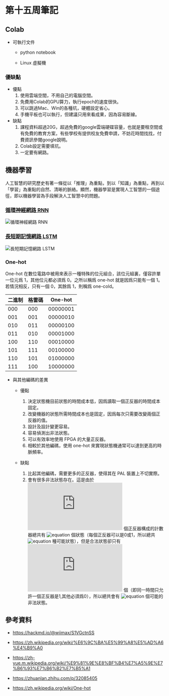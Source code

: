 # 第十五周筆記

## Colab

* 可執行文件
  
  * python notebook

  * Linux 虛擬機

### 優缺點

* 優點
  1. 使用雲端空間，不用自己的電腦空間。
  1. 免費用Colab的GPU算力，執行epoch的速度很快。
  1. 可以跳過Mac、Win的各種坑，硬體設定省心。
  1. 手機平板也可以執行，但建議只用來看成果，因為容易斷線。
* 缺點
  1. 課程資料超過20G，超過免費的google雲端硬碟容量，也就是要租空間或有免費的教育方案，有些學校有提供校友免費申請，不妨花時間找找，付費資訊參閱google說明。
  1. Colab設定需要填坑。
  1. 一定要有網路。

## 機器學習

人工智慧的研究歷史有著一條從以「推理」為重點，到以「知識」為重點，再到以「學習」為重點的自然、清晰的脈絡。顯然，機器學習是實現人工智慧的一個途徑，即以機器學習為手段解決人工智慧中的問題。

### [循環神經網路 RNN](./week14.md#循環神經網路-rnn)

![循環神經網路 RNN](https://upload.wikimedia.org/wikipedia/commons/thumb/b/b5/Recurrent_neural_network_unfold.svg/1200px-Recurrent_neural_network_unfold.svg.png)

### [長短期記憶網路 LSTM](./week14.md#長短期記憶網路-lstm)

![長短期記憶網路 LSTM](https://pic2.zhimg.com/80/v2-556c74f0e025a47fea05dc0f76ea775d_1440w.jpg)

### One-hot

One-hot 在數位電路中被用來表示一種特殊的位元組合，該位元組裏，僅容許單一位元爲 1，其他位元都必須爲 0。之所以稱爲 one-hot 就是因爲只能有一個 1。若情況相反，只有一個 0，其餘爲 1，則稱爲 one-cold。

二進制 | 格雷碼 | One-hot
-- | - | -
000 | 000 | 00000001
001 | 001 | 00000010
010 | 011 | 00000100
011 | 010 | 00001000
100 | 110 | 00010000
101 | 111 | 00100000
110 | 101 | 01000000
111 | 100 | 10000000

* 與其他編碼的差異

  * 優點

    1. 決定狀態機目前狀態的時間成本低，因爲讀取一個正反器的時間成本固定。
    1. 改變機器的狀態所需時間成本也是固定，因爲每次只需要改變兩個正反器的值。
    1. 設計及設計變更容易。
    1. 容易偵測出非法狀態。
    1. 可以有效率地使用 FPGA 的大量正反器。
    1. 相較於其他編碼，使用 one-hot 來實現狀態機通常可以達到更高的時脈頻率。

  * 缺點
    1. 比起其他編碼，需要更多的正反器，使得其在 PAL 裝置上不切實際。
    1. 會有很多非法狀態存在。這是由於 ![equation](https://latex.codecogs.com/svg.latex?N) 個正反器構成的計數器總共有 ![equation](https://latex.codecogs.com/svg.latex?2^N) 個狀態（每個正反器可以是0或1，所以總共 ![equation](https://latex.codecogs.com/svg.latex?2^N) 種可能狀態），但是合法狀態卻只有 ![equation](https://latex.codecogs.com/svg.latex?N) 個（即同一時間只允許一個正反器是1,其他必須爲0），所以總共會有 ![equation](https://latex.codecogs.com/svg.latex?2^N-N) 個可能的非法狀態。

## 參考資料

* <https://hackmd.io/@wiimax/S1VGctnSS>

* <https://zh.wikipedia.org/wiki/%E6%9C%BA%E5%99%A8%E5%AD%A6%E4%B9%A0>

* <https://zh-yue.m.wikipedia.org/wiki/%E9%81%9E%E8%BF%B4%E7%A5%9E%E7%B6%93%E7%B6%B2%E7%B5%A1>

* <https://zhuanlan.zhihu.com/p/32085405>

* <https://zh.wikipedia.org/wiki/One-hot>
